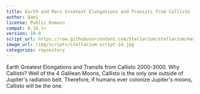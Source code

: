 ```yaml
---
title: Earth and Mars Greatest Elongations and Transits from Callisto
author: Qam1
license: Public Domain
compat: 0.16.1+
version: 10.0
script_url: https://raw.githubusercontent.com/Stellarium/stellarium/master/scripts/earth_6.ssc
image_url: /img/scripts/stellarium-script-14.jpg
categories: repository
---
```

Earth Greatest Elongations and Transits from Callisto 2000-3000. Why Callisto? Well of the 4 Galilean Moons, Callisto is the only one outside of Jupiter's radiation belt. Therefore, if humans ever colonize Jupiter's moons, Callisto will be the one.